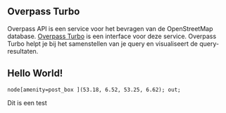 ## Overpass Turbo
Overpass API is een service voor het bevragen van de OpenStreetMap database. [Overpass Turbo](http://overpass-turbo.eu/) is een interface voor deze service. Overpass Turbo helpt je bij het samenstellen van je query en visualiseert de query-resultaten. 

## Hello World!
`
node[amenity=post_box ](53.18, 6.52, 53.25, 6.62);
out;
`

Dit is een test